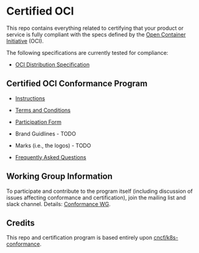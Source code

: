 # Certified OCI

This repo contains everything related to certifying that your product or service
is fully compliant with the specs defined by the [Open Container Initiative](https://www.opencontainers.org/) (OCI).

The following specifications are currently tested for compliance:

- [OCI Distribution Specification](https://github.com/bloodorangeio/distribution-spec)

## Certified OCI Conformance Program

* [Instructions](instructions.md)

* [Terms and Conditions](./terms-conditions/Certified_OCI_Terms.md)

* [Participation Form](./participation-form/Certified_OCI_Form.md)

* Brand Guidlines - TODO

* Marks (i.e., the logos) - TODO

* [Frequently Asked Questions](faq.md)

## Working Group Information

To participate and contribute to the program itself (including discussion of
issues affecting conformance and certification), join the mailing list and
slack channel. Details: [Conformance WG](README-WG.md).

## Credits

This repo and certification program is based entirely
upon [cncf/k8s-conformance](https://github.com/cncf/k8s-conformance).
